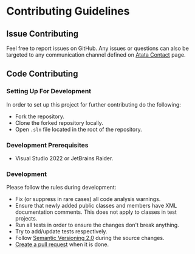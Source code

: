 # Contributing Guidelines

## Issue Contributing

Feel free to report issues on GitHub.
Any issues or questions can also be targeted to any communication channel defined on [Atata Contact](https://atata.io/contact/) page.

## Code Contributing

### Setting Up For Development

In order to set up this project for further contributing do the following:

- Fork the repository.
- Clone the forked repository locally.
- Open `.sln` file located in the root of the repository.

### Development Prerequisites

- Visual Studio 2022 or JetBrains Raider.

### Development

Please follow the rules during development:
- Fix (or suppress in rare cases) all code analysis warnings.
- Ensure that newly added public classes and members have XML documentation comments.
  This does not apply to classes in test projects. 
- Run all tests in order to ensure the changes don't break anything.
- Try to add/update tests respectively.
- Follow [Semantic Versioning 2.0](https://semver.org/) during the source changes.
- [Create a pull request](https://docs.github.com/en/pull-requests/collaborating-with-pull-requests/proposing-changes-to-your-work-with-pull-requests/creating-a-pull-request-from-a-fork) when it is done.
